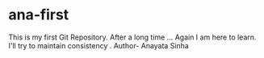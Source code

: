 # ana-first
This is my first Git Repository.
After a long time ... Again I am here to learn. I'll try to maintain consistency .
Author- Anayata Sinha
